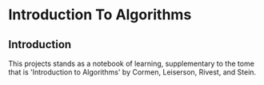 # Introduction To Algorithms

## Introduction

This projects stands as a notebook of learning, supplementary to the tome that is 'Introduction to Algorithms' by Cormen, Leiserson, Rivest, and Stein.